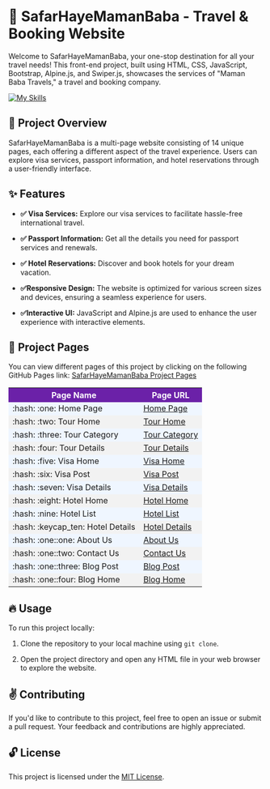 

# :wave: SafarHayeMamanBaba - Travel & Booking Website

Welcome to SafarHayeMamanBaba, your one-stop destination for all your travel needs! This front-end project, built using HTML, CSS, JavaScript, Bootstrap, Alpine.js, and Swiper.js, showcases the services of "Maman Baba Travels," a travel and booking company.

[![My Skills](https://skillicons.dev/icons?i=html,css,js,bootstrap,git,sass,xd,vscode&theme=light)](https://skillicons.dev)

## :dizzy:  Project Overview  



SafarHayeMamanBaba is  a multi-page website consisting of 14 unique pages, each offering a different aspect of the travel experience. Users can explore visa services, passport information, and hotel reservations through a user-friendly interface.

## :sparkles: Features 

- **:white_check_mark: Visa Services:**  Explore our visa services to facilitate hassle-free international travel.

- **:white_check_mark: Passport Information:** Get all the details you need for passport services and renewals.

- **:white_check_mark: Hotel Reservations:** Discover and book hotels for your dream vacation.

- **:white_check_mark:Responsive Design:** The website is optimized for various screen sizes and devices, ensuring a seamless experience for users.

- **:white_check_mark:Interactive UI:** JavaScript and Alpine.js are used to enhance the user experience with interactive elements.

## :file_folder: Project Pages 

You can view different pages of this project by clicking on the following GitHub Pages link: [SafarHayeMamanBaba Project Pages](https://rezaabdollahi7.github.io/Travelling-Website/)

                    
<table>
  <tr style="background-color: #6b21a8; color: white;">
    <th>Page Name</th>
    <th>Page URL</th>
  </tr>
  <tr style="background-color: #eff6ff;">
    <td>:hash: :one: Home Page</td>
    <td><a href="https://rezaabdollahi7.github.io/Travelling-Website/homePage/HomePage.html">Home Page </a></td>
  </tr>
  <tr style="background-color: #f2f2f2;">
    <td>:hash: :two: Tour Home</td>
    <td><a href="https://rezaabdollahi7.github.io/Travelling-Website/tourHome/tourHome.html">Tour Home</a></td>
  </tr>
  <tr style="background-color: #eff6ff;">
    <td>:hash: :three: Tour Category</td>
    <td><a href="https://rezaabdollahi7.github.io/Travelling-Website/tourCategory/tourCategory.html">Tour Category</a></td>
  </tr>

  <tr style="background-color: #f2f2f2;">
    <td>:hash: :four: Tour Details</td>
    <td><a href="https://rezaabdollahi7.github.io/Travelling-Website/TourDetails/tourDetails.html">Tour Details</a></td>
  </tr>
  <tr style="background-color: #eff6ff;">
    <td>:hash: :five: Visa Home</td>
    <td><a href="https://rezaabdollahi7.github.io/Travelling-Website/visaHome/visaHome.html">Visa Home</a></td>
  </tr>
    <tr style="background-color: #f2f2f2;">
    <td>:hash: :six: Visa Post</td>
    <td><a href="https://rezaabdollahi7.github.io/Travelling-Website/visaPost/visaPost.html">Visa Post</a></td>
  </tr>
    <tr style="background-color: #eff6ff;">
    <td>:hash: :seven: Visa Details</td>
    <td><a href="https://rezaabdollahi7.github.io/Travelling-Website/visaDetails/visaDetails.html">Visa Details</a></td>
  </tr>
  <tr style="background-color: #f2f2f2;">
    <td> :hash: :eight: Hotel Home</td>
    <td><a href="https://rezaabdollahi7.github.io/Travelling-Website/HotelHome/Hotel-Home.html">Hotel Home</a></td>
  </tr>
  <tr style="background-color: #eff6ff;">
    <td> :hash: :nine: Hotel List</td>
    <td><a href="https://rezaabdollahi7.github.io/Travelling-Website/hotelList/Hotel-List.html">Hotel List</a></td>
  </tr>
    <tr style="background-color: #f2f2f2;">
    <td>:hash: :keycap_ten: Hotel Details</td>
    <td><a href="https://rezaabdollahi7.github.io/Travelling-Website/HotelDetails/Hotel-Details.html">Hotel Details</a></td>
  </tr>
    <tr style="background-color: #eff6ff;">
    <td>:hash: :one::one: About Us</td>
    <td><a href="https://rezaabdollahi7.github.io/Travelling-Website/aboutUs/aboutUs.html">About Us</a></td>
  </tr>
  <tr style="background-color: #f2f2f2;">
    <td>:hash: :one::two: Contact Us</td>
    <td><a href="https://rezaabdollahi7.github.io/Travelling-Website/ContactUs/ContactUs.html">Contact Us</a></td>
  </tr>
  <tr style="background-color: #eff6ff;">
    <td>:hash: :one::three: Blog Post</td>
    <td><a href="https://rezaabdollahi7.github.io/Travelling-Website/blogPost/blogPost.html">Blog Post</a></td>
  </tr>
    <tr style="background-color: #f2f2f2;">
    <td>:hash: :one::four: Blog Home</td>
    <td><a href="https://rezaabdollahi7.github.io/Travelling-Website/HomeBlog/BlogHome.html">Blog Home</a></td>
  </tr>


</table>


## :fire: Usage 

To run this project locally:

1. Clone the repository to your local machine using `git clone`.

2. Open the project directory and open any HTML file in your web browser to explore the website.

## :v: Contributing

If you'd like to contribute to this project, feel free to open an issue or submit a pull request. Your feedback and contributions are highly appreciated.

## :unlock: License

This project is licensed under the [MIT License](LICENSE).
